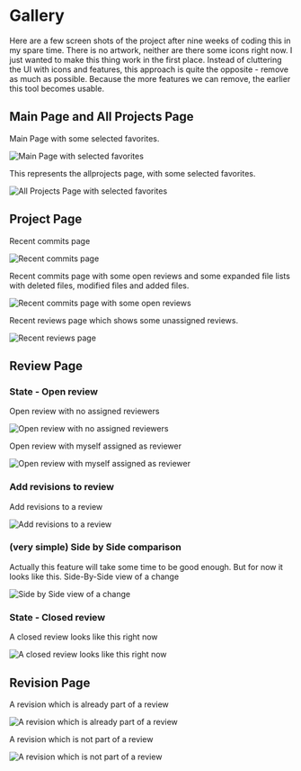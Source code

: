 # Gallery

Here are a few screen shots of the project after nine weeks of coding this in my spare time. There is no artwork, 
neither are there some icons right now. I just wanted to make this thing work in the first place. Instead of 
cluttering the UI with icons and features, this approach is quite the opposite - remove as much as possible.
Because the more features we can remove, the earlier this tool becomes usable.

## Main Page and All Projects Page

Main Page with some selected favorites. 

![Main Page with selected favorites](screen_main_page_100p.png)

This represents the allprojects page, with some selected favorites.

![All Projects Page with selected favorites](screen_all_projects_with_favorites_100p.png)

## Project Page

Recent commits page

![Recent commits page](screen_project_recent_commits_page_100p.png)

Recent commits page with some open reviews and some expanded file lists with deleted files, modified files and added files.

![Recent commits page with some open reviews](screen_project_recent_commits_page_with_open_reviews_100p.png)

Recent reviews page which shows some unassigned reviews.

![Recent reviews page](screen_project_recent_reviews_page_100p.png)

## Review Page

### State - Open review

Open review with no assigned reviewers

![Open review with no assigned reviewers](screen_review_open_no_reviewers_60p.png)

Open review with myself assigned as reviewer

![Open review with myself assigned as reviewer](screen_review_open_myself_reviewer_60p.png)

### Add revisions to review

Add revisions to a review

![Add revisions to a review](screen_review_add_revisions_60p.png)

### (very simple) Side by Side comparison

Actually this feature will take some time to be good enough. But for now it looks like this. Side-By-Side view of a change

![Side by Side view of a change](screen_review_side_by_side_60p.png)

### State - Closed review

A closed review looks like this right now

![A closed review looks like this right now](screen_review_approved_closed_60p.png)

## Revision Page

A revision which is already part of a review

![A revision which is already part of a review](screen_revision_page_revision_part_of_review_60p.png)

A revision which is not part of a review

![A revision which is not part of a review](screen_revision_page_revision_not_part_of_a_review_60p.png)